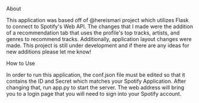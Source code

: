 About

This application was based off of @hereismari project which utilizes Flask to connect to Spotify's Web API. The changes that I made were the addition of a recommendation tab that uses the profile's top tracks, artists, and genres to recommend tracks. Additionally, application layout changes were made. This project is still under development and if there are any ideas for new additions please let me know!

How to Use

In order to run this application, the conf.json file must be edited so that it contains the ID and Secret which matches your Spotify Application. After changing that, run app.py to start the server. The web address will bring you to a login page that you will need to sign into your Spotify account. 
